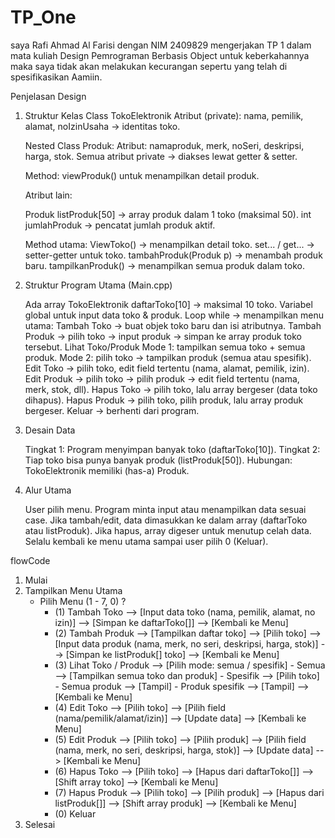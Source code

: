 # TP_One

saya Rafi Ahmad Al Farisi dengan NIM 2409829
mengerjakan TP 1 dalam mata kuliah Design Pemrograman Berbasis Object
untuk keberkahannya maka saya tidak akan melakukan kecurangan
sepertu yang telah di spesifikasikan Aamiin.


Penjelasan Design

1. Struktur Kelas
    Class TokoElektronik
    Atribut (private): nama, pemilik, alamat, noIzinUsaha → identitas toko.
    
    Nested Class Produk: Atribut: namaproduk, merk, noSeri, deskripsi, harga, stok.
    Semua atribut private → diakses lewat getter & setter.
    
    Method: viewProduk() untuk menampilkan detail produk.

    Atribut lain:

    Produk listProduk[50] → array produk dalam 1 toko (maksimal 50).
    int jumlahProduk → pencatat jumlah produk aktif.

    Method utama:
    ViewToko() → menampilkan detail toko.
    set... / get... → setter-getter untuk toko.
    tambahProduk(Produk p) → menambah produk baru.
    tampilkanProduk() → menampilkan semua produk dalam toko.

2. Struktur Program Utama (Main.cpp)

    Ada array TokoElektronik daftarToko[10] → maksimal 10 toko.
    Variabel global untuk input data toko & produk.
    Loop while → menampilkan menu utama:
        Tambah Toko → buat objek toko baru dan isi atributnya.
        Tambah Produk → pilih toko → input produk → simpan ke array produk toko tersebut.
        Lihat Toko/Produk
            Mode 1: tampilkan semua toko + semua produk.
            Mode 2: pilih toko → tampilkan produk (semua atau spesifik).
        Edit Toko → pilih toko, edit field tertentu (nama, alamat, pemilik, izin).
        Edit Produk → pilih toko → pilih produk → edit field tertentu (nama, merk, stok, dll).
        Hapus Toko → pilih toko, lalu array bergeser (data toko dihapus).
        Hapus Produk → pilih toko, pilih produk, lalu array produk bergeser.
        Keluar → berhenti dari program.

3. Desain Data

    Tingkat 1: Program menyimpan banyak toko (daftarToko[10]).
    Tingkat 2: Tiap toko bisa punya banyak produk (listProduk[50]).
    Hubungan: TokoElektronik memiliki (has-a) Produk.

4. Alur Utama

    User pilih menu.
    Program minta input atau menampilkan data sesuai case.
    Jika tambah/edit, data dimasukkan ke dalam array (daftarToko atau listProduk).
    Jika hapus, array digeser untuk menutup celah data.
    Selalu kembali ke menu utama sampai user pilih 0 (Keluar).

flowCode

1. Mulai
2. Tampilkan Menu Utama
    - Pilih Menu (1 - 7, 0) ?
        - (1) Tambah Toko
            --> [Input data toko (nama, pemilik, alamat, no izin)]
            --> [Simpan ke daftarToko[]]
            --> [Kembali ke Menu]
        - (2) Tambah Produk
            --> [Tampilkan daftar toko]
            --> [Pilih toko]
            --> [Input data produk (nama, merk, no seri, deskripsi, harga, stok)]
            --> [Simpan ke listProduk[] toko]
            --> [Kembali ke Menu]
        - (3) Lihat Toko / Produk
            --> [Pilih mode: semua / spesifik]
                - Semua --> [Tampilkan semua toko dan produk]
                - Spesifik --> [Pilih toko]
                    - Semua produk
                        --> [Tampil]
                    - Produk spesifik
                        --> [Tampil] 
            --> [Kembali ke Menu]
        - (4) Edit Toko
            --> [Pilih toko]
            --> [Pilih field (nama/pemilik/alamat/izin)]
            --> [Update data]
            --> [Kembali ke Menu]
        - (5) Edit Produk
            --> [Pilih toko]
            --> [Pilih produk]
            --> [Pilih field (nama, merk, no seri, deskripsi, harga, stok)]
            --> [Update data]
            --> [Kembali ke Menu]
        - (6) Hapus Toko
            --> [Pilih toko]
            --> [Hapus dari daftarToko[]]
            --> [Shift array toko]
            --> [Kembali ke Menu]
        - (7) Hapus Produk 
            --> [Pilih toko]
            --> [Pilih produk]
            --> [Hapus dari listProduk[]]
            --> [Shift array produk]
            --> [Kembali ke Menu]
        - (0) Keluar
3. Selesai